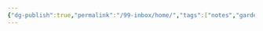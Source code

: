 ```yaml
---
{"dg-publish":true,"permalink":"/99-inbox/home/","tags":["notes","gardenEntry","gardenEntry"]}
---
```


